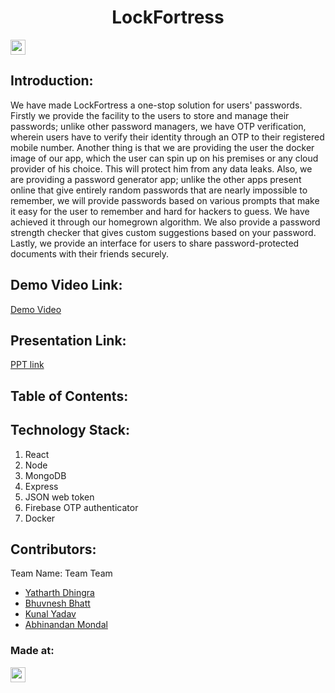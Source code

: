<h1 align="center">LockFortress</h1>
<p align="center">
</p>

<a href="https://hack36.com"> <img src="https://i.postimg.cc/RFFWF4vg/built-at-hack.jpg" height=24px> </a>


## Introduction:
We have made LockFortress a one-stop solution for users' passwords. Firstly we provide the facility to the users to store and manage their passwords; unlike other password managers, we have OTP verification, wherein users have to verify their identity through an OTP to their registered mobile number. Another thing is that we are providing the user the docker image of our app, which the user can spin up on his premises or any cloud provider of his choice. This will protect him from any data leaks. Also, we are providing a password generator app; unlike the other apps present online that give entirely random passwords that are nearly impossible to remember, we will provide passwords based on various prompts that make it easy for the user to remember and hard for hackers to guess. We have achieved it through our homegrown algorithm. We also provide a password strength checker that gives custom suggestions based on your password. Lastly, we provide an interface for users to share password-protected documents with their friends securely.  
## Demo Video Link:
  <a href="https://youtu.be/JlZAecBwPbg">Demo Video </a>
  
## Presentation Link:
  <a href="https://cutt.ly/g4ACIPU"> PPT link </a>
  
  
## Table of Contents:

## Technology Stack:
  1) React
  2) Node
  3) MongoDB
  4) Express
  5) JSON web token
  6) Firebase OTP authenticator
  7) Docker
  

## Contributors:

Team Name: Team Team

* [Yatharth Dhingra](https://github.com/YatharthDhingra)
* [Bhuvnesh Bhatt](https://github.com/bhuvnesh-b)
* [Kunal Yadav](https://github.com/metakunal)
* [Abhinandan Mondal](https://github.com/AbhinandanMondal)


### Made at:
<a href="https://hack36.com"> <img src="https://i.postimg.cc/RFFWF4vg/built-at-hack.jpg" height=24px> </a>
